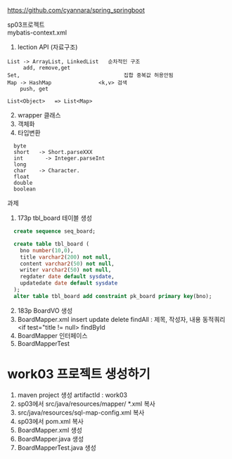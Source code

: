 https://github.com/cyannara/spring_springboot

sp03프로젝트  
mybatis-context.xml  

1. lection API (자료구조)  
```
List -> ArrayList, LinkedList   순차적인 구조  
     add, remove,get  
Set,                                 집합 중복값 허용안됨  
Map -> HashMap               <k,v> 검색  
    push, get  

List<Object>   => List<Map>  
```
2. wrapper 클래스
  1. 객체화
  2. 타입변환   

 ```  
   byte       
   short   -> Short.parseXXX
   int       -> Integer.parseInt
   long
   char    -> Character.
   float
   double
   boolean
```
과제
1. 173p  tbl_board 테이블 생성
```sql
  create sequence seq_board;

  create table tbl_board (
    bno number(10,0),
    title varchar2(200) not null,
    content varchar2(50) not null,
    writer varchar2(50) not null,
    regdater date default sysdate,
    updatedate date default sysdate
  );
  alter table tbl_board add constraint pk_board primary key(bno);
```
2. 183p  BoardVO 생성
3. BoardMapper.xml
    insert
    update
    delete
    findAll     :  제목, 작성자, 내용 동적쿼리<if test="title != null>
    findById   
4. BoardMapper 인터페이스
5. BoardMapperTest 


work03 프로젝트 생성하기
=================
1. maven project 생성
   artifactId : work03
2. sp03에서 src/java/resources/mapper/ *.xml 복사
3. src/java/resources/sql-map-config.xml 복사
4. sp03에서 pom.xml 복사
5. BoardMapper.xml 생성
6. BoardMapper.java  생성
7. BoardMapperTest.java 생성


